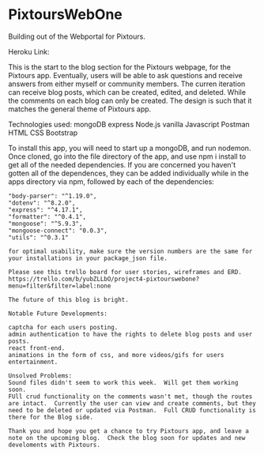 # PixtoursWebOne
Building out of the Webportal for Pixtours. 


Heroku Link:

This is the start to the blog section for the Pixtours webpage, for the Pixtours app.  Eventually, users will be able to ask questions and receive answers from either myself or community members.   The curren iteration can receive blog posts, which can be created, edited, and deleted. While the comments on each blog can only be created. The design is such that it matches the general theme of Pixtours app. 

Technologies used:
mongoDB
express
Node.js
vanilla Javascript
Postman
HTML
CSS
Bootstrap

To install this app, you will need to start up a mongoDB, and run nodemon.  Once cloned, go into the file directory of the app, and use npm i install to get all of the needed dependencies. If you are concerned you haven't gotten all of the dependences, they can be added individually while in the apps directory via npm, followed by each of the dependencies:  

    "body-parser": "^1.19.0",
    "dotenv": "^8.2.0",
    "express": "^4.17.1",
    "formatter": "^0.4.1",
    "mongoose": "^5.9.3",
    "mongoose-connect": "0.0.3",
    "utils": "^0.3.1"
    
    for optimal usability, make sure the version numbers are the same for your installations in your package_json file.  
    
    Please see this trello board for user stories, wireframes and ERD. 
    https://trello.com/b/yubZLLbO/project4-pixtourswebone?menu=filter&filter=label:none
    
    The future of this blog is bright.  
    
    Notable Future Developments:
    
    captcha for each users posting. 
    admin authentication to have the rights to delete blog posts and user posts.
    react front-end.
    animations in the form of css, and more videos/gifs for users entertainment.
    
    Unsolved Problems:  
    Sound files didn't seem to work this week.  Will get them working soon.
    FUll crud functionality on the comments wasn't met, though the routes are intact.  Currently the user can view and create comments, but they need to be deleted or updated via Postman.  Full CRUD functionality is there for the Blog side.
    
    Thank you and hope you get a chance to try Pixtours app, and leave a note on the upcoming blog.  Check the blog soon for updates and new develoments with Pixtours.   
    
    
    
    
    



